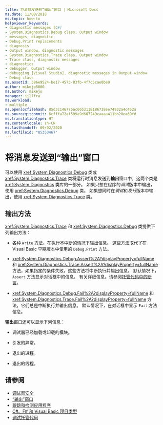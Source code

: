 ```yaml
---
title: 将消息发送到“输出”窗口 | Microsoft Docs
ms.date: 11/08/2018
ms.topic: how-to
helpviewer_keywords:
- diagnostic messages [C#]
- System.Diagnostics.Debug class, Output window
- messages, diagnostic
- Debug.Print replacements
- diagnosis
- Output window, diagnostic messages
- System.Diagnostics.Trace class, Output window
- Trace class, diagnostic messages
- diagnostics
- debugger, Output window
- debugging [Visual Studio], diagnostic messages in Output window
- Debug class
ms.assetid: 386e9524-be17-4573-83fb-4f7c5cae0be0
author: mikejo5000
ms.author: mikejo
manager: jillfra
ms.workload:
- multiple
ms.openlocfilehash: 85d3c146775ac06b3118186738ee74932a4c452a
ms.sourcegitcommit: 6cfffa72af599a9d667249caaaa411bb28ea69fd
ms.translationtype: HT
ms.contentlocale: zh-CN
ms.lasthandoff: 09/02/2020
ms.locfileid: "85350467"
---
```

# <a name="send-messages-to-the-output-window"></a>将消息发送到“输出”窗口

可以使用 <xref:System.Diagnostics.Debug> 类或 <xref:System.Diagnostics.Trace> 类将运行时消息发送到**输出**窗口中，这两个类是 <xref:System.Diagnostics> 类库的一部分。 如果只想在程序的*调试*版本中输出，使用 <xref:System.Diagnostics.Debug> 类。 如果想同时在*调试*和*发行*版本中输出，使用 <xref:System.Diagnostics.Trace> 类。

## <a name="output-methods"></a>输出方法
 <xref:System.Diagnostics.Trace> 和 <xref:System.Diagnostics.Debug> 类提供下列输出方法：

- 各种 `Write` 方法，在执行不中断的情况下输出信息。 这些方法取代了在 Visual Basic 早期版本中使用的 `Debug.Print` 方法。

- <xref:System.Diagnostics.Debug.Assert%2A?displayProperty=fullName> 和 <xref:System.Diagnostics.Trace.Assert%2A?displayProperty=fullName> 方法，如果指定的条件失败，这些方法将中断执行并输出信息。 默认情况下，`Assert` 方法显示对话框中的信息。 有关详细信息，请参阅[托管代码中的断言](../debugger/assertions-in-managed-code.md)。

- <xref:System.Diagnostics.Debug.Fail%2A?displayProperty=fullName> 和 <xref:System.Diagnostics.Trace.Fail%2A?displayProperty=fullName> 方法，它们总是中断执行并输出信息。 默认情况下，在对话框中显示 `Fail` 方法信息。

**输出**窗口还可以显示下列信息：

- 调试器已经加载或卸载的模块。

- 引发的异常。

- 退出的进程。

- 退出的线程。

## <a name="see-also"></a>请参阅
- [调试器安全](../debugger/debugger-security.md)
- [“输出”窗口](../ide/reference/output-window.md)
- [跟踪和检测应用程序](/dotnet/framework/debug-trace-profile/tracing-and-instrumenting-applications)
- [C#、F# 和 Visual Basic 项目类型](../debugger/debugging-preparation-csharp-f-hash-and-visual-basic-project-types.md)
- [调试托管代码](../debugger/debugging-managed-code.md)
